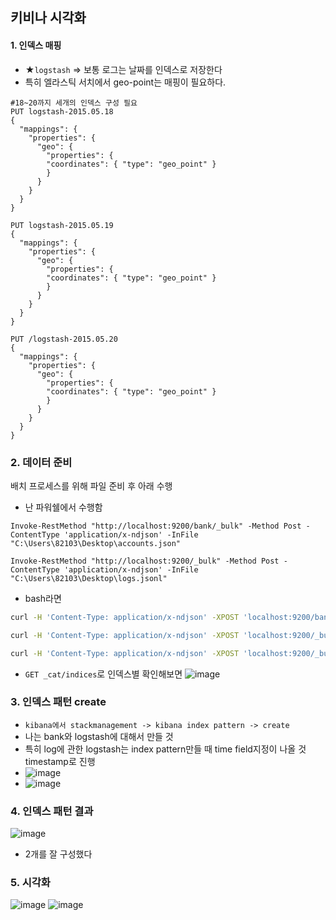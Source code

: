 ## 키비나 시각화

#### 1. 인덱스 매핑
- ★`logstash` => 보통 로그는 날짜를 인덱스로 저장한다 
- 특히 엘라스틱 서치에서 geo-point는 매핑이 필요하다.
```
#18~20까지 세개의 인덱스 구성 필요 
PUT logstash-2015.05.18
{
  "mappings": {
    "properties": {
      "geo": {
        "properties": {
        "coordinates": { "type": "geo_point" } 
        } 
      }
    } 
  } 
}

PUT logstash-2015.05.19
{
  "mappings": {
    "properties": {
      "geo": {
        "properties": {
        "coordinates": { "type": "geo_point" } 
        } 
      }
    } 
  } 
}

PUT /logstash-2015.05.20
{
  "mappings": {
    "properties": {
      "geo": {
        "properties": {
        "coordinates": { "type": "geo_point" } 
        } 
      }
    } 
  } 
}
```

### 2. 데이터 준비
배치 프로세스를 위해 파일 준비 후 아래 수행
- 난 파워쉘에서 수행함
```
Invoke-RestMethod "http://localhost:9200/bank/_bulk" -Method Post -ContentType 'application/x-ndjson' -InFile "C:\Users\82103\Desktop\accounts.json"

Invoke-RestMethod "http://localhost:9200/_bulk" -Method Post -ContentType 'application/x-ndjson' -InFile "C:\Users\82103\Desktop\logs.jsonl"
```
- bash라면
```bash
curl -H 'Content-Type: application/x-ndjson' -XPOST 'localhost:9200/bank/_bulk?pretty' --data-binary @accounts.json 

curl -H 'Content-Type: application/x-ndjson' -XPOST 'localhost:9200/_bulk?pretty' --data-binary @shakespeare.json

curl -H 'Content-Type: application/x-ndjson' -XPOST 'localhost:9200/_bulk?pretty' --data-binary @logs.jsonl
```

- `GET _cat/indices`로 인덱스별 확인해보면
![image](https://user-images.githubusercontent.com/62214428/146667270-61ffa5aa-4186-420d-afad-1b519eab8786.png)

### 3. 인덱스 패턴 create
- `kibana에서 stackmanagement -> kibana index pattern -> create`
- 나는 bank와 logstash에 대해서 만들 것 
- 특히 log에 관한 logstash는 index pattern만들 때 time field지정이 나올 것 timestamp로 진행
- ![image](https://user-images.githubusercontent.com/62214428/146667390-3f85cfe5-f8ce-44ad-b870-48de7f84013c.png)
- ![image](https://user-images.githubusercontent.com/62214428/146667399-73e6405d-a3bc-4ea4-888e-df3026c8d3e5.png)

### 4. 인덱스 패턴 결과
![image](https://user-images.githubusercontent.com/62214428/146667433-856b6695-dcfc-4b34-b616-58775a6e8046.png)
- 2개를 잘 구성했다

### 5. 시각화
![image](https://user-images.githubusercontent.com/62214428/146667460-94c03d5d-cbd5-46b7-acac-1815bcb297d6.png)
![image](https://user-images.githubusercontent.com/62214428/146667493-f6131e77-d763-4d1f-b053-a8dd49ed0af3.png)















